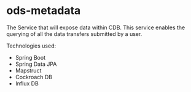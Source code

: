 # ods-metadata
The Service that will expose data within CDB.
This service enables the querying of all the data transfers submitted by a user. 

Technologies used:
-	Spring Boot
-	Spring Data JPA
-	Mapstruct
-	Cockroach DB
- Influx DB
